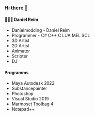 ### Hi there 👋

#### 👨🏼‍🚒 Daniel Reim 

- Danielmodding - Daniel Reim
- Programmer - C# C++ C LUA MEL SCL
- 3D Artist
- 2D Artist
- Animator
- Scripter
- DJ

#### Programms
- Maya Autodesk 2022
- Substancepainter
- Photoshop
- Visual Studio 2019
- Marmoset Toolbag 4
- Notepad++


